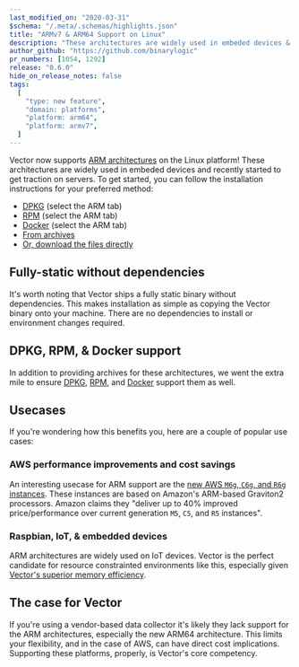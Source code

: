 ```yaml
---
last_modified_on: "2020-03-31"
$schema: "/.meta/.schemas/highlights.json"
title: "ARMv7 & ARM64 Support on Linux"
description: "These architectures are widely used in embeded devices & servers"
author_github: "https://github.com/binarylogic"
pr_numbers: [1054, 1292]
release: "0.6.0"
hide_on_release_notes: false
tags:
  [
    "type: new feature",
    "domain: platforms",
    "platform: arm64",
    "platform: armv7",
  ]
---
```


Vector now supports [ARM architectures][urls.arm] on the Linux platform! These
architectures are widely used in embeded devices and recently started to get
traction on servers. To get started, you can follow the installation
instructions for your preferred method:

- [DPKG][docs.package-managers.dpkg] (select the ARM tab)
- [RPM][docs.package-managers.rpm] (select the ARM tab)
- [Docker][docs.platforms.docker] (select the ARM tab)
- [From archives][docs.manual.from-archives]
- [Or, download the files directly][pages.releases]

<!--truncate-->

## Fully-static without dependencies

It's worth noting that Vector ships a fully static binary without dependencies.
This makes installation as simple as copying the Vector binary onto
your machine. There are no dependencies to install or environment changes
required.

## DPKG, RPM, & Docker support

In addition to providing archives for these architectures, we went the extra
mile to ensure [DPKG][docs.package-managers.dpkg],
[RPM][docs.package-managers.rpm], and [Docker][docs.platforms.docker] support
them as well.

## Usecases

If you're wondering how this benefits you, here are a couple of popular use
cases:

### AWS performance improvements and cost savings

An interesting usecase for ARM support are the [new AWS `M6g`, `C6g`, and `R6g`
instances][urls.aws_arm_g2_announcement]. These instances are based on Amazon's
ARM-based Graviton2 processors. Amazon claims they "deliver up to 40% improved
price/performance over current generation `M5`, `C5`, and `R5` instances".

### Raspbian, IoT, & embedded devices

ARM architectures are widely used on IoT devices. Vector is the perfect
candidate for resource constrainted environments like this, especially given
[Vector's superior memory efficiency][pages.index#performance].

## The case for Vector

If you're using a vendor-based data collector it's likely they lack support
for the ARM architectures, especially the new ARM64 architecture. This limits
your flexibility, and in the case of AWS, can have direct cost implications.
Supporting these platforms, properly, is Vector's core competency.

[docs.manual.from-archives]: /docs/setup/installation/manual/from-archives/
[docs.package-managers.dpkg]: /docs/setup/installation/package-managers/dpkg/
[docs.package-managers.rpm]: /docs/setup/installation/package-managers/rpm/
[docs.platforms.docker]: /docs/setup/installation/platforms/docker/
[pages.index#performance]: /#performance
[pages.releases]: /releases/
[urls.arm]: https://en.wikipedia.org/wiki/ARM_architecture
[urls.aws_arm_g2_announcement]: https://aws.amazon.com/about-aws/whats-new/2019/12/announcing-new-amazon-ec2-m6g-c6g-and-r6g-instances-powered-by-next-generation-arm-based-aws-graviton2-processors/
